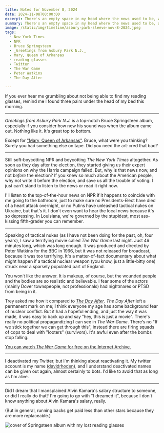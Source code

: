 ```yaml
---
title: Notes for November 8, 2024
date: 2024-11-08T00:00:00
excerpt: There's an empty space in my head where the news used to be, and I love it.
summary: There's an empty space in my head where the news used to be, and I love it.
image: /static/img/timeline/asbury-park-sleeve-nov-8-2024.jpeg
tags:
  - New York Times
  - NPR
  - Bruce Springsteen
  - _Greetings from Asbury Park N.J._
  - Mary, Queen of Arkansas
  - reading glasses
  - Twitter
  - The War Game
  - Peter Watkins
  - The Day After

---
```


If you ever hear me grumbling about not being able to find my reading glasses, remind me I found three pairs under the head of my bed this morning.

-----

_Greetings from Asbury Park N.J._ is a top-notch Bruce Springsteen album, especially if you consider how new his sound was when the album came out. Nothing like it. It's great top to bottom.

Except for ["Mary, Queen of Arkansas"](https://www.youtube.com/watch?v=HQ2CR7S5Q4A). Bruce, what were you thinking? Surely you had something else on tape. Did you need the art-cred that bad?

-----

Still soft-boycotting NPR and boycotting _The New York Times_ altogether. As soon as they day after the election, they started giving us their expert opinions on why the Harris campaign failed. But, why is that news now, and not _before_ the election? If you knew so much about the American people, why not write it before the election, and save us all the trouble of voting. I just can't stand to listen to the news or read it right now.

I'll listen to the top-of-the-hour news on NPR if it happens to coincide with me going to the bathroom, just to make sure no Presidents-Elect have died of a heart attack overnight, or no Putins have unleashed tactical nukes on Ukraine, but that's it. I don't even want to hear the local news because it's so depressing. In Louisiana, we're governed by the stupidest, most ass-kissing fifth-grader you can remember.

-----

Speaking of tactical nukes (as I have not been doing for the past, oh, four years), I saw a terrifying movie called _The War Game_ last night. Just 46 minutes long, which was long enough. It was produced and directed by Peter Watkins for the BBC in 1966, but it was not released for broadcast, because it was too terrifying. It's a matter-of-fact documentary about what might happen if a tactical nuclear weapon (you know, just a little-bitty one) struck near a sparsely populated part of England.

You won't like the answer. It is makeup, of course, but the wounded people and the bodies are so realistic and believable. I fear some of the actors (mainly Dover townspeople, not professionals) had nightmares or PTSD from being in it.

Trey asked me how it compared to [_The Day After_](/timeline/i-saw-the-day-after-on-tv/). _The Day After_ left a permanent mark on me; I think everyone my age has some background fear of nuclear conflict. But it had a hopeful ending, and just the way it was made, it was easy to back up and say "hey, this is just a movie". There's really no political propagandizing I can see in _The War Game_. There's no "If we stick together we can get through this", instead there are firing squads of cops to deal with "looters" (survivors). It's awful even after the bombs stop falling.

[You can watch _The War Game_ for free on the Internet Archive.](https://archive.org/details/TheWarGame_201405)

-----

I deactivated my Twitter, but I'm thinking about reactivating it. My twitter account is my name ([davidrhoden](https://www.twitter.com/ddvidrhoden)), and I understand deactivated names can be given out again, almost certainly to bots. I'd like to avoid that as long as I'm alive.

-----

Did I dream that I mansplained Alvin Kamara's salary structure to someone, or did I really do that? I'm going to go with "I dreamed it", because I don't know anything about Alvin Kamara's salary, really.

(But in general, running backs get paid less than other stars because they are more replaceable.)

![cover of Springsteen album with my lost reading glasses](/static/img/timeline/asbury-park-sleeve-nov-8-2024.jpeg)